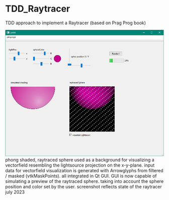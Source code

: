 # TDD_Raytracer
TDD approach to implement a Raytracer (based on Prag Prog book)

<img src="Screenshot_CurrentState.PNG">
phong shaded, raytraced sphere used as a background for visualizing a vectorfield resembling the lightsource projection on the x-y-plane. input data for vectorfield visualization is generated with Arrowglyphs from filtered / masked (vtkMaskPoints). all integrated in Qt GUI. GUI is now capable of simulating a preview of the raytraced sphere. taking into account the sphere position and color set by the user.
screenshot reflects state of the raytracer july 2023 